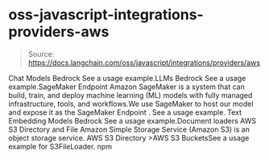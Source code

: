 # oss-javascript-integrations-providers-aws

> Source: https://docs.langchain.com/oss/javascript/integrations/providers/aws

Chat Models
Bedrock
See a usage example.LLMs
Bedrock
See a usage example.SageMaker Endpoint
Amazon SageMaker is a system that can build, train, and deploy machine learning (ML) models with fully managed infrastructure, tools, and workflows.We use
SageMaker
to host our model and expose it as the SageMaker Endpoint
.
See a usage example.
Text Embedding Models
Bedrock
See a usage example.Document loaders
AWS S3 Directory and File
Amazon Simple Storage Service (Amazon S3) is an object storage service. AWS S3 Directory >AWS S3 BucketsSee a usage example for S3FileLoader.
npm